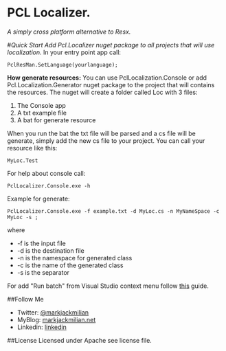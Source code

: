 # **PCL Localizer**.
*A simply cross platform alternative to Resx.*

#*Quick Start*
*Add Pcl.Localizer nuget package to all projects that will use localization.*
In your entry point app call:

	PclResMan.SetLanguage(yourlanguage);

**How generate resources:**
You can use PclLocalization.Console or add Pcl.Localization.Generator nuget package to the project that will contains the resources.
The nuget will create a folder called Loc with 3 files:

 1. The Console app
 2. A txt example file 
 3. A bat for generate resource

When you run the bat the txt file will be parsed and a cs file will be generate, simply add the new cs file to your project. You can call your resource like this:

	MyLoc.Test

For help about console call:

	PclLocalizer.Console.exe -h

Example for generate:

	PclLocalizer.Console.exe -f example.txt -d MyLoc.cs -n MyNameSpace -c MyLoc -s ;
where

 - -f is the input file
 - -d is the destination file
 - -n is the namespace for generated class
 - -c is the name of the generated class
 - -s is the separator

For add "Run batch" from Visual Studio context menu follow [this](http://stackoverflow.com/questions/5605885/how-to-run-a-bat-from-inside-the-ide) guide.

##Follow Me

 - Twitter: [@markjackmilian](https://twitter.com/markjackmilian)
 - MyBlog: [markjackmilian.net](http://markjackmilian.net/blog)
 - Linkedin: [linkedin](https://www.linkedin.com/in/marco-giacomo-milani)

##License
Licensed under Apache see license file.
